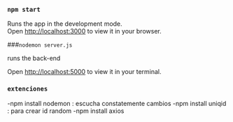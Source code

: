 ### `npm start`

Runs the app in the development mode.\
Open [http://localhost:3000](http://localhost:3000) to view it in your browser.

###`nodemon server.js`

runs the back-end

Open [http://localhost:5000](http://localhost:5000) to view it in your terminal.

### `extenciones`

-npm install nodemon : escucha constatemente cambios 
-npm install uniqid : para crear id random
-npm install axios